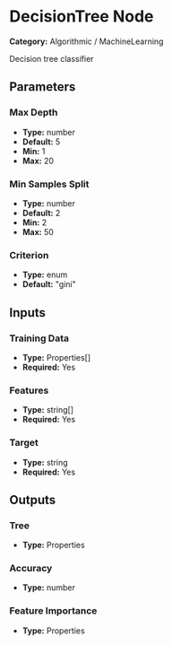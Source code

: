 
# DecisionTree Node

**Category:** Algorithmic / MachineLearning

Decision tree classifier

## Parameters


### Max Depth
- **Type:** number
- **Default:** 5
- **Min:** 1
- **Max:** 20



### Min Samples Split
- **Type:** number
- **Default:** 2
- **Min:** 2
- **Max:** 50



### Criterion
- **Type:** enum
- **Default:** "gini"





## Inputs


### Training Data
- **Type:** Properties[]
- **Required:** Yes



### Features
- **Type:** string[]
- **Required:** Yes



### Target
- **Type:** string
- **Required:** Yes



## Outputs


### Tree
- **Type:** Properties



### Accuracy
- **Type:** number



### Feature Importance
- **Type:** Properties





